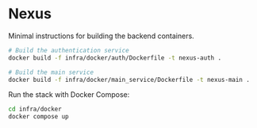 # Nexus

Minimal instructions for building the backend containers.

```bash
# Build the authentication service
docker build -f infra/docker/auth/Dockerfile -t nexus-auth .

# Build the main service
docker build -f infra/docker/main_service/Dockerfile -t nexus-main .
```

Run the stack with Docker Compose:

```bash
cd infra/docker
docker compose up
```
